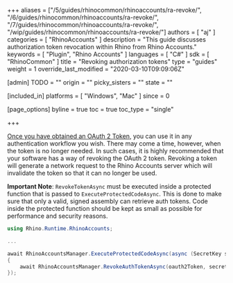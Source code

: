 +++
aliases = ["/5/guides/rhinocommon/rhinoaccounts/ra-revoke/", "/6/guides/rhinocommon/rhinoaccounts/ra-revoke/", "/7/guides/rhinocommon/rhinoaccounts/ra-revoke/", "/wip/guides/rhinocommon/rhinoaccounts/ra-revoke/"]
authors = [ "aj" ]
categories = [ "RhinoAccounts" ]
description = "This guide discusses authorization token revocation within Rhino from Rhino Accounts."
keywords = [ "Plugin", "Rhino Accounts" ]
languages = [ "C#" ]
sdk = [ "RhinoCommon" ]
title = "Revoking authorization tokens"
type = "guides"
weight = 1
override_last_modified = "2020-03-10T09:09:06Z"

[admin]
TODO = ""
origin = ""
picky_sisters = ""
state = ""

[included_in]
platforms = [ "Windows", "Mac" ]
since = 0

[page_options]
byline = true
toc = true
toc_type = "single"

+++

[Once you have obtained an OAuth 2 Token](/guides/rhinocommon/rhinoaccounts/ra-example), you can use it in any authentication workflow you wish. There may come a time, however, when the token is no longer needed. In such cases, it is highly recommended that your software has a way of revoking the OAuth 2 token. Revoking a token will generate a network request to the Rhino Accounts server which will invalidate the token so that it can no longer be used.

**Important Note**: 
`RevokeTokenAsync` must be executed inside a protected function that is passed to `ExecuteProtectedCodeAsync`. This is done to make sure that only a valid, signed assembly can retrieve auth tokens. Code inside the protected function should be kept as small as possible for performance and security reasons.

```cs
using Rhino.Runtime.RhinoAccounts;

...

await RhinoAccountsManager.ExecuteProtectedCodeAsync(async (SecretKey secretKey) =>
{
	await RhinoAccountsManager.RevokeAuthTokenAsync(oauth2Token, secretKey, CancellationToken.None);			
});
```

